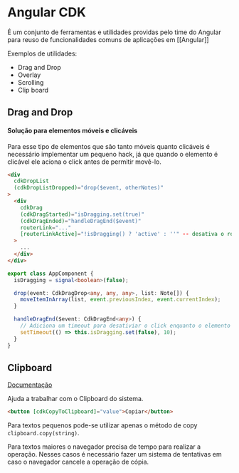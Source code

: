 # Angular CDK

É um conjunto de ferramentas e utilidades providas pelo time do Angular para reuso de funcionalidades comuns de aplicações em [[Angular]]

Exemplos de utilidades:

- Drag and Drop
- Overlay
- Scrolling
- Clip board


## Drag and Drop

#### Solução para elementos móveis e clicáveis

Para esse tipo de elementos que são tanto móveis quanto clicáveis é necessário implementar um pequeno hack, já que quando o elemento é clicável ele aciona o click antes de permitir movê-lo.

```html
<div
  cdkDropList
  (cdkDropListDropped)="drop($event, otherNotes)"
>
  <div
    cdkDrag
    (cdkDragStarted)="isDragging.set(true)"
    (cdkDragEnded)="handleDragEnd($event)"
    routerLink="..."
	[routerLinkActive]="!isDragging() ? 'active' : ''" -- desativa o routerLink enquanto está sendo movido
  >
    ...
  </div>
</div>
```

```ts
export class AppComponent {
  isDragging = signal<boolean>(false);

  drop(event: CdkDragDrop<any, any, any>, list: Note[]) {
    moveItemInArray(list, event.previousIndex, event.currentIndex);
  }

  handleDragEnd($event: CdkDragEnd<any>) {
    // Adiciona um timeout para desativiar o click enquanto o elemento é largado
    setTimeout(() => this.isDragging.set(false), 10);
  }
}
```

## Clipboard

[Documentação](https://material.angular.dev/cdk/clipboard/overview)

Ajuda a trabalhar com o Clipboard do sistema.

```html
<button [cdkCopyToClipboard]="value">Copiar</button>
```

Para textos pequenos pode-se utilizar apenas o método de copy `clipboard.copy(string)`.

Para textos maiores o navegador precisa de tempo para realizar a operação. Nesses casos é necessário fazer um sistema de tentativas em caso o navegador cancele a operação de cópia.